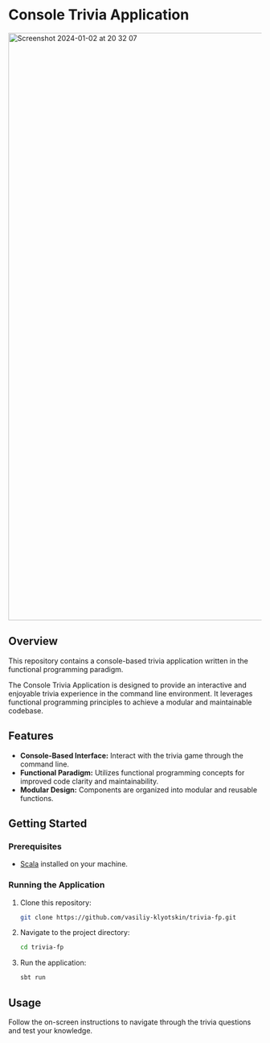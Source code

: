 # Console Trivia Application

<img width="1166" alt="Screenshot 2024-01-02 at 20 32 07" src="https://github.com/vasiliy-klyotskin/trivia-fp/assets/54911315/c3212e12-2412-4b2a-8c0b-5856619071fa">

## Overview

This repository contains a console-based trivia application written in the functional programming paradigm.

The Console Trivia Application is designed to provide an interactive and enjoyable trivia experience in the command line environment. It leverages functional programming principles to achieve a modular and maintainable codebase.

## Features

- **Console-Based Interface:** Interact with the trivia game through the command line.
- **Functional Paradigm:** Utilizes functional programming concepts for improved code clarity and maintainability.
- **Modular Design:** Components are organized into modular and reusable functions.

## Getting Started

### Prerequisites

- [Scala](https://www.scala-lang.org/) installed on your machine.

### Running the Application

1. Clone this repository:

    ```bash
    git clone https://github.com/vasiliy-klyotskin/trivia-fp.git
    ```

2. Navigate to the project directory:

    ```bash
    cd trivia-fp
    ```

3. Run the application:

    ```bash
    sbt run
    ```

## Usage

Follow the on-screen instructions to navigate through the trivia questions and test your knowledge.
